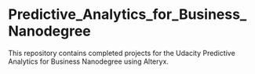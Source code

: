 # Predictive_Analytics_for_Business_Nanodegree
This repository contains completed projects for the Udacity Predictive Analytics for Business Nanodegree using Alteryx.


